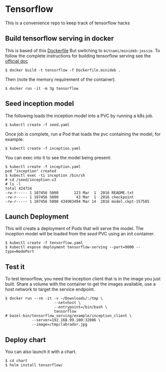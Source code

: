 # Tensorflow

This is a convenience repo to keep track of tensorflow hacks

## Build tensorflow serving in docker

This is based of this [Dockerfile](https://github.com/tensorflow/serving/blob/master/tensorflow_serving/tools/docker/Dockerfile.devel)
But switching to `bitnami/minideb:jessie`. To follow the complete instructions for building tensorflow serving see the [official doc](http://tensorflow.github.io/serving/serving_inception)

```
$ docker build -t tensorflow -f Dockerfile.minideb .
```

Then (note the memory requirement of the container).

```
$ docker run -it -m 3g tensorflow
```

## Seed inception model

The following loads the inception model into a PVC by running a k8s job.

```
$ kubectl create -f seed.yaml
```

Once job is complete, run a Pod that loads the pvc containing the model, for example:

```
$ kubectl create -f inception.yaml
```

You can exec into it to see the model being present:

```
$ kubectl create -f inception.yaml
pod "inception" created
$ kubectl exec -ti inception /bin/sh
# cd /seed/inception-v3
# ls -l
total 424724
-rw-r----- 1 107456 5000       223 Mar  1  2016 README.txt
-rw-r----- 1 107456 5000        43 Mar  1  2016 checkpoint
-rw-r----- 1 107456 5000 434903494 Mar 14  2016 model.ckpt-157585
```

## Launch Deployment

This will create a deployment of Pods that will serve the model.
The inception model will be loaded from the _seed_ PVC using an init container.

```
$ kubectl create -f tensorflow.yaml
$ kubectl expose deployment tensorflow-serving --port=9000 --type=NodePort
```

## Test it

To test tensorflow, you need the inception client that is in the image you just built. Share a volume with the container to get the images available, use a host network to target the service endpoint.

```
$ docker run --rm -it -v ~/Downloads/:/tmp \
                      --net=host \
                      --entrypoint=/bin/bash \
                      tensorflow
# bazel-bin/tensorflow_serving/example/inception_client \
            --server=192.168.99.100:32006 \
            --image=/tmp/labrador.jpg
```

## Deploy chart

You can also launch it with a chart.

```
$ cd chart
$ helm install tensorflow/
```
